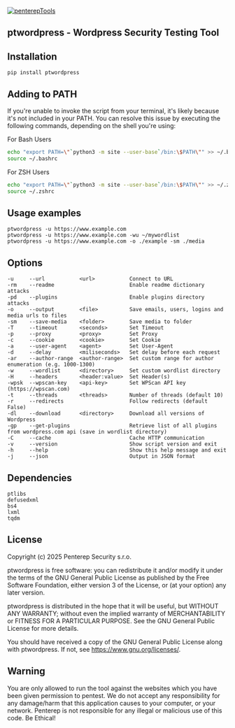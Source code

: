 [![penterepTools](https://www.penterep.com/external/penterepToolsLogo.png)](https://www.penterep.com/)


## ptwordpress - Wordpress Security Testing Tool

## Installation

```
pip install ptwordpress
```

## Adding to PATH
If you're unable to invoke the script from your terminal, it's likely because it's not included in your PATH. You can resolve this issue by executing the following commands, depending on the shell you're using:

For Bash Users
```bash
echo "export PATH=\"`python3 -m site --user-base`/bin:\$PATH\"" >> ~/.bashrc
source ~/.bashrc
```

For ZSH Users
```bash
echo "export PATH=\"`python3 -m site --user-base`/bin:\$PATH\"" >> ~/.zshrc
source ~/.zshrc
```

## Usage examples
```
ptwordpress -u https://www.example.com
ptwordpress -u https://www.example.com -wu ~/mywordlist
ptwordpress -u https://www.example.com -o ./example -sm ./media
```

## Options
```
-u     --url           <url>           Connect to URL
-rm    --readme                        Enable readme dictionary attacks
-pd    --plugins                       Enable plugins directory attacks
-o     --output        <file>          Save emails, users, logins and media urls to files
-sm    --save-media    <folder>        Save media to folder
-T     --timeout       <seconds>       Set Timeout
-p     --proxy         <proxy>         Set Proxy
-c     --cookie        <cookie>        Set Cookie
-a     --user-agent    <agent>         Set User-Agent
-d     --delay         <miliseconds>   Set delay before each request
-ar    --author-range  <author-range>  Set custom range for author enumeration (e.g. 1000-1300)
-w     --wordlist      <directory>     Set custom wordlist directory
-H     --headers       <header:value>  Set Header(s)
-wpsk  --wpscan-key    <api-key>       Set WPScan API key (https://wpscan.com)
-t     --threads       <threads>       Number of threads (default 10)
-r     --redirects                     Follow redirects (default False)
-dl    --download      <directory>     Download all versions of Wordpress
-gp    --get-plugins                   Retrieve list of all plugins from wordpress.com api (save in wordlist directory)
-C     --cache                         Cache HTTP communication
-v     --version                       Show script version and exit
-h     --help                          Show this help message and exit
-j     --json                          Output in JSON format

```

## Dependencies
```
ptlibs
defusedxml
bs4
lxml
tqdm
```

## License

Copyright (c) 2025 Penterep Security s.r.o.

ptwordpress is free software: you can redistribute it and/or modify it under the terms of the GNU General Public License as published by the Free Software Foundation, either version 3 of the License, or (at your option) any later version.

ptwordpress is distributed in the hope that it will be useful, but WITHOUT ANY WARRANTY; without even the implied warranty of MERCHANTABILITY or FITNESS FOR A PARTICULAR PURPOSE. See the GNU General Public License for more details.

You should have received a copy of the GNU General Public License along with ptwordpress. If not, see https://www.gnu.org/licenses/.

## Warning

You are only allowed to run the tool against the websites which
you have been given permission to pentest. We do not accept any
responsibility for any damage/harm that this application causes to your
computer, or your network. Penterep is not responsible for any illegal
or malicious use of this code. Be Ethical!